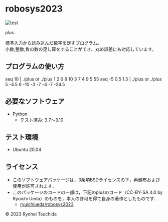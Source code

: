 # robosys2023
![test](https://github.com/Ryohei-Tsuchida/robosys2023/actions/workflows/test.yml/badge.svg)

plus

標準入力から読み込んだ数字を足すプログラム。  
小数,整数,負の数の足し算をすることができ、丸め誤差にも対応しています。

## プログラムの使い方
seq 10 | ./plus  or  ./plus 1 2 6 8 10 3 7 4 9 5
55
seq -5 0.5 1.5 | ./plus  or  ./plus 5 -4.5 6 -10 -3 -7 -4 -7
-24.5

## 必要なソフトウェア
* Python
  * テスト済み: 3.7〜3.10

## テスト環境
* Ubuntu 20.04

## ライセンス
* このソフトウェアパッケージは，3条項BSDライセンスの下，再頒布および使用が許可されます．
* このパッケージのコードの一部は，下記のplusのコード（CC-BY-SA 4.0 by Ryuichi Ueda）のものを，本人の許可を得て自身の著作としたものです．
	* [ryuichiueda/robosys2023](https://github.com/ryuichiueda/robosys2023)  

© 2023 Ryohei Tsuchida
